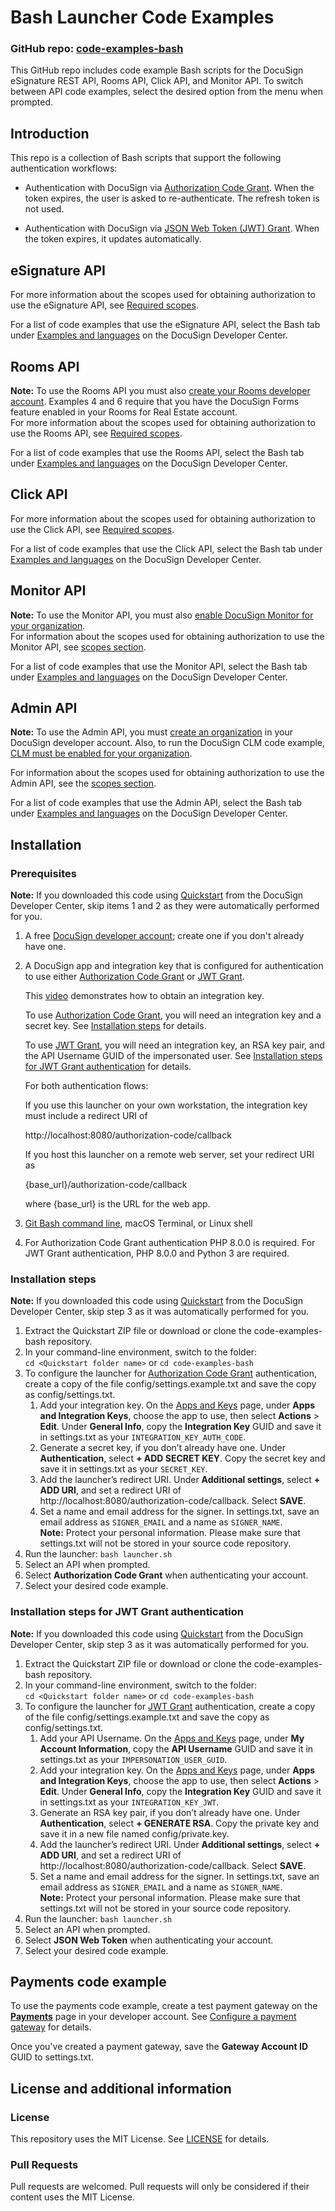 # Bash Launcher Code Examples

### GitHub repo: [code-examples-bash](./README.md)

This GitHub repo includes code example Bash scripts for the DocuSign eSignature REST API, Rooms API, Click API, and Monitor API. To switch between API code examples, select the desired option from the menu when prompted.

## Introduction

This repo is a collection of Bash scripts that support the following authentication workflows:

* Authentication with DocuSign via [Authorization Code Grant](https://developers.docusign.com/platform/auth/authcode).
When the token expires, the user is asked to re-authenticate. The refresh token is not used.

* Authentication with DocuSign via [JSON Web Token (JWT) Grant](https://developers.docusign.com/platform/auth/jwt/).
When the token expires, it updates automatically.

## eSignature API

For more information about the scopes used for obtaining authorization to use the eSignature API, see [Required scopes](https://developers.docusign.com/docs/esign-rest-api/esign101/auth#required-scopes).

For a list of code examples that use the eSignature API, select the Bash tab under [Examples and languages](https://developers.docusign.com/docs/esign-rest-api/how-to/code-launchers#examples-and-languages) on the DocuSign Developer Center.

## Rooms API

**Note:** To use the Rooms API you must also [create your Rooms developer account](https://developers.docusign.com/docs/rooms-api/rooms101/create-account). Examples 4 and 6 require that you have the DocuSign Forms feature enabled in your Rooms for Real Estate account.  
For more information about the scopes used for obtaining authorization to use the Rooms API, see [Required scopes](https://developers.docusign.com/docs/rooms-api/rooms101/auth/). 

For a list of code examples that use the Rooms API, select the Bash tab under [Examples and languages](https://developers.docusign.com/docs/rooms-api/how-to/code-launchers#examples-and-languages) on the DocuSign Developer Center.
 
## Click API

For more information about the scopes used for obtaining authorization to use the Click API, see [Required scopes](https://developers.docusign.com/docs/click-api/click101/auth/#required-scopes).

For a list of code examples that use the Click API, select the Bash tab under [Examples and languages](https://developers.docusign.com/docs/click-api/how-to/code-launchers#examples-and-languages) on the DocuSign Developer Center.

## Monitor API
**Note:** To use the Monitor API, you must also [enable DocuSign Monitor for your organization](https://developers.docusign.com/docs/monitor-api/how-to/enable-monitor/).   
For information about the scopes used for obtaining authorization to use the Monitor API, see [scopes section](https://developers.docusign.com/docs/monitor-api/monitor101/auth/).

For a list of code examples that use the Monitor API, select the Bash tab under [Examples and languages](https://developers.docusign.com/docs/monitor-api/how-to/code-launchers/#examples-and-languages) on the DocuSign Developer Center.


## Admin API 

**Note:** To use the Admin API, you must [create an organization](https://support.docusign.com/en/guides/org-admin-guide-create-org) in your DocuSign developer account. Also, to run the DocuSign CLM code example, [CLM must be enabled for your organization](https://support.docusign.com/en/articles/DocuSign-and-SpringCM). 

For  information about the scopes used for obtaining authorization to use the Admin API, see the [scopes section](https://developers.docusign.com/docs/admin-api/admin101/auth/). 

For a list of code examples that use the Admin API, select the Bash tab under [Examples and languages](https://developers.docusign.com/docs/admin-api/how-to/code-launchers/#examples-and-languages) on the DocuSign Developer Center. 


## Installation
### Prerequisites
**Note:** If you downloaded this code using [Quickstart](https://developers.docusign.com/docs/esign-rest-api/quickstart/) from the DocuSign Developer Center, skip items 1 and 2 as they were automatically performed for you.

1. A free [DocuSign developer account](https://go.docusign.com/o/sandbox/); create one if you don't already have one.
1. A DocuSign app and integration key that is configured for authentication to use either [Authorization Code Grant](https://developers.docusign.com/platform/auth/authcode/) or [JWT Grant](https://developers.docusign.com/platform/auth/jwt/).

   This [video](https://www.youtube.com/watch?v=eiRI4fe5HgM) demonstrates how to obtain an integration key.  

   To use [Authorization Code Grant](https://developers.docusign.com/platform/auth/authcode/), you will need an integration key and a secret key. See [Installation steps](#installation-steps) for details.  

   To use [JWT Grant](https://developers.docusign.com/platform/auth/jwt/), you will need an integration key, an RSA key pair, and the API Username GUID of the impersonated user. See [Installation steps for JWT Grant authentication](#installation-steps-for-jwt-grant-authentication) for details.  

   For both authentication flows:  
   
   If you use this launcher on your own workstation, the integration key must include a redirect URI of  

   http://localhost:8080/authorization-code/callback  

   If you host this launcher on a remote web server, set your redirect URI as   
   
   {base_url}/authorization-code/callback   
   
   where {base_url} is the URL for the web app.  
   
1. [Git Bash command line](https://gitforwindows.org/), macOS Terminal, or Linux shell  
1. For Authorization Code Grant authentication PHP 8.0.0 is required.
   For JWT Grant authentication, PHP 8.0.0 and Python 3 are required.


### Installation steps
**Note:** If you downloaded this code using [Quickstart](https://developers.docusign.com/docs/esign-rest-api/quickstart/) from the DocuSign Developer Center, skip step 3 as it was automatically performed for you.

1. Extract the Quickstart ZIP file or download or clone the code-examples-bash repository.
1. In your command-line environment, switch to the folder:  
   `cd <Quickstart folder name>` or `cd code-examples-bash`
1. To configure the launcher for [Authorization Code Grant](https://developers.docusign.com/platform/auth/authcode/) authentication, create a copy of the file config/settings.example.txt and save the copy as config/settings.txt.
   1. Add your integration key. On the [Apps and Keys](https://admindemo.docusign.com/authenticate?goTo=apiIntegratorKey) page, under **Apps and Integration Keys**, choose the app to use, then select **Actions** > **Edit**. Under **General Info**, copy the **Integration Key** GUID and save it in settings.txt as your `INTEGRATION_KEY_AUTH_CODE`.
   1. Generate a secret key, if you don’t already have one. Under **Authentication**, select **+ ADD SECRET KEY**. Copy the secret key and save it in settings.txt as your `SECRET_KEY`.
   1. Add the launcher’s redirect URI. Under **Additional settings**, select **+ ADD URI**, and set a redirect URI of http://localhost:8080/authorization-code/callback. Select **SAVE**.   
   1. Set a name and email address for the signer. In settings.txt, save an email address as `SIGNER_EMAIL` and a name as `SIGNER_NAME`.  
**Note:** Protect your personal information. Please make sure that settings.txt will not be stored in your source code repository.
1. Run the launcher: `bash launcher.sh`
1. Select an API when prompted.
1. Select **Authorization Code Grant** when authenticating your account.
1. Select your desired code example.


### Installation steps for JWT Grant authentication
**Note:** If you downloaded this code using [Quickstart](https://developers.docusign.com/docs/esign-rest-api/quickstart/) from the DocuSign Developer Center, skip step 3 as it was automatically performed for you.

1. Extract the Quickstart ZIP file or download or clone the code-examples-bash repository.
1. In your command-line environment, switch to the folder:  
   `cd <Quickstart folder name>` or `cd code-examples-bash`
1. To configure the launcher for [JWT Grant](https://developers.docusign.com/platform/auth/jwt/) authentication, create a copy of the file config/settings.example.txt and save the copy as config/settings.txt.
   1. Add your API Username. On the [Apps and Keys](https://admindemo.docusign.com/authenticate?goTo=apiIntegratorKey) page, under **My Account Information**, copy the **API Username** GUID and save it in settings.txt as your `IMPERSONATION_USER_GUID`.
   1. Add your integration key. On the [Apps and Keys](https://admindemo.docusign.com/authenticate?goTo=apiIntegratorKey) page, under **Apps and Integration Keys**, choose the app to use, then select **Actions** > **Edit**. Under **General Info**, copy the **Integration Key** GUID and save it in settings.txt as your `INTEGRATION_KEY_JWT`.
   1. Generate an RSA key pair, if you don’t already have one. Under **Authentication**, select **+ GENERATE RSA**. Copy the private key and save it in a new file named config/private.key.
   1. Add the launcher’s redirect URI. Under **Additional settings**, select **+ ADD URI**, and set a redirect URI of http://localhost:8080/authorization-code/callback. Select **SAVE**.   
   1. Set a name and email address for the signer. In settings.txt, save an email address as `SIGNER_EMAIL` and a name as `SIGNER_NAME`.  
**Note:** Protect your personal information. Please make sure that settings.txt will not be stored in your source code repository.
1. Run the launcher: `bash launcher.sh`
1. Select an API when prompted.
1. Select **JSON Web Token** when authenticating your account.
1. Select your desired code example.


## Payments code example
To use the payments code example, create a test payment gateway on the [**Payments**](https://admindemo.docusign.com/authenticate?goTo=payments) page in your developer account. See [Configure a payment gateway](./PAYMENTS_INSTALLATION.md) for details.

Once you've created a payment gateway, save the **Gateway Account ID** GUID to settings.txt.



## License and additional information

### License
This repository uses the MIT License. See [LICENSE](./LICENSE) for details.

### Pull Requests
Pull requests are welcomed. Pull requests will only be considered if their content
uses the MIT License.
